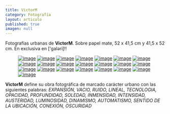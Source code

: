 ```yaml
---
title: VictorM
category: Fotografía
layout: articulo
published: true
imagen: null
---
```

Fotografías urbanas de **VictorM**. Sobre papel mate, 52 x 41,5 cm y 41,5 x 52 cm. En exclusiva en ['galəri]!!

<figure class="third">
	<a href="/images/victorm/FotVM01.jpg"><img src="/images/victorm/FotVM01.jpg" alt="image"></a>
	<a href="/images/victorm/FotVM02.jpg"><img src="/images/victorm/FotVM02.jpg" alt="image"></a>
	<a href="/images/victorm/FotVM03.jpg"><img src="/images/victorm/FotVM03.jpg" alt="image"></a>
	<a href="/images/victorm/FotVM04.jpg"><img src="/images/victorm/FotVM04.jpg" alt="image"></a>
	<a href="/images/victorm/FotVM05.jpg"><img src="/images/victorm/FotVM05.jpg" alt="image"></a>
	<a href="/images/victorm/FotVM06.jpg"><img src="/images/victorm/FotVM06.jpg" alt="image"></a>
	<a href="/images/victorm/FotVM07.jpg"><img src="/images/victorm/FotVM07.jpg" alt="image"></a>
	<a href="/images/victorm/FotVM08.jpg"><img src="/images/victorm/FotVM08.jpg" alt="image"></a>
	<a href="/images/victorm/FotVM09.jpg"><img src="/images/victorm/FotVM09.jpg" alt="image"></a>
	<a href="/images/victorm/FotVM10.jpg"><img src="/images/victorm/FotVM10.jpg" alt="image"></a>
	<a href="/images/victorm/FotVM11.jpg"><img src="/images/victorm/FotVM11.jpg" alt="image"></a>
	<a href="/images/victorm/FotVM12.jpg"><img src="/images/victorm/FotVM12.jpg" alt="image"></a>
	<a href="/images/victorm/FotVM13.jpg"><img src="/images/victorm/FotVM13.jpg" alt="image"></a>
	<a href="/images/victorm/FotVM14.jpg"><img src="/images/victorm/FotVM14.jpg" alt="image"></a>
	<a href="/images/victorm/FotVM15.jpg"><img src="/images/victorm/FotVM15.jpg" alt="image"></a>
	<a href="/images/victorm/FotVM16.jpg"><img src="/images/victorm/FotVM16.jpg" alt="image"></a>
	<a href="/images/victorm/FotVM17.jpg"><img src="/images/victorm/FotVM17.jpg" alt="image"></a>
	<a href="/images/victorm/FotVM19.jpg"><img src="/images/victorm/FotVM19.jpg" alt="image"></a>
	<a href="/images/victorm/FotVM20.jpg"><img src="/images/victorm/FotVM20.jpg" alt="image"></a>
	<a href="/images/victorm/FotVM21.jpg"><img src="/images/victorm/FotVM21.jpg" alt="image"></a>
	<a href="/images/victorm/FotVM22.jpg"><img src="/images/victorm/FotVM22.jpg" alt="image"></a>
	<a href="/images/victorm/FotVM23.jpg"><img src="/images/victorm/FotVM23.jpg" alt="image"></a>
</figure>

**VictorM** define su obra fotográfica de marcado carácter urbano con las siguientes palabras: _EXPANSIÓN, VACIO, RUIDO, LINEAL, TECNOLOGIA, OPACIDAD, PROFUNDIDAD, SOLEDAD, INMENSIDAD, INTENSIDAD, AUSTERIDAD, LUMINOSIDAD, DINAMISMO, AUTOMATISMO, SENTIDO DE LA UBICACIÓN, CONEXIÓN, OSCURIDAD_
